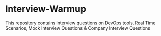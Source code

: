 # Interview-Warmup
This repository contains interview questions on DevOps tools, Real Time Scenarios, Mock Interview Questions &amp; Company Interview Questions
